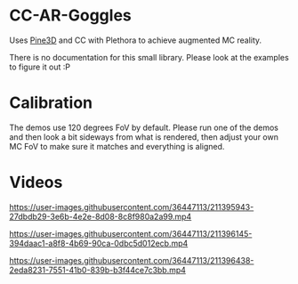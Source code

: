 # CC-AR-Goggles

Uses [Pine3D](https://github.com/Xella37/Pine3D) and CC with Plethora to achieve augmented MC reality.

There is no documentation for this small library. Please look at the examples to figure it out :P

# Calibration

The demos use 120 degrees FoV by default. Please run one of the demos and then look a bit sideways from what is rendered, then adjust your own MC FoV to make sure it matches and everything is aligned.

# Videos

https://user-images.githubusercontent.com/36447113/211395943-27dbdb29-3e6b-4e2e-8d08-8c8f980a2a99.mp4

https://user-images.githubusercontent.com/36447113/211396145-394daac1-a8f8-4b69-90ca-0dbc5d012ecb.mp4

https://user-images.githubusercontent.com/36447113/211396438-2eda8231-7551-41b0-839b-b3f44ce7c3bb.mp4
